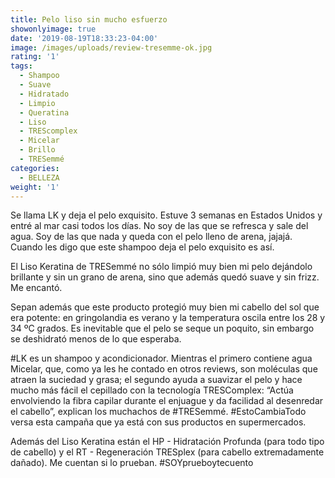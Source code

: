 ```yaml
---
title: Pelo liso sin mucho esfuerzo
showonlyimage: true
date: '2019-08-19T18:33:23-04:00'
image: /images/uploads/review-tresemme-ok.jpg
rating: '1'
tags:
  - Shampoo
  - Suave
  - Hidratado
  - Limpio
  - Queratina
  - Liso
  - TREScomplex
  - Micelar
  - Brillo
  - TRESemmé
categories:
  - BELLEZA
weight: '1'
---
```

Se llama LK y deja el pelo exquisito. Estuve 3 semanas en Estados Unidos y entré al mar casi todos los días. No soy de las que se refresca y sale del agua. Soy de las que nada y queda con el pelo lleno de arena, jajajá. Cuando les digo que este shampoo deja el pelo exquisito es así.

<!--more-->

El Liso Keratina de TRESemmé no sólo limpió muy bien mi pelo dejándolo brillante y sin un grano de arena, sino que además quedó suave y sin frizz. Me encantó.

Sepan además que este producto protegió muy bien mi cabello del sol que era potente: en gringolandia es verano y la temperatura oscila entre los 28 y 34 ºC grados. Es inevitable que el pelo se seque un poquito, sin embargo se deshidrató menos de lo que esperaba.

\#LK es un shampoo y acondicionador. Mientras el primero contiene agua Micelar, que, como ya les he contado en otros reviews, son moléculas que atraen la suciedad y grasa; el segundo ayuda a suavizar el pelo y hace mucho más fácil el cepillado con la tecnología TRESComplex: “Actúa envolviendo la fibra capilar durante el enjuague y da facilidad al desenredar el cabello”, explican los muchachos de #TRESemmé. #EstoCambiaTodo versa esta campaña que ya está con sus productos en supermercados.

Además del Liso Keratina están el HP - Hidratación Profunda (para todo tipo de cabello) y el RT - Regeneración TRESplex (para cabello extremadamente dañado). Me cuentan si lo prueban. #SOYprueboytecuento
